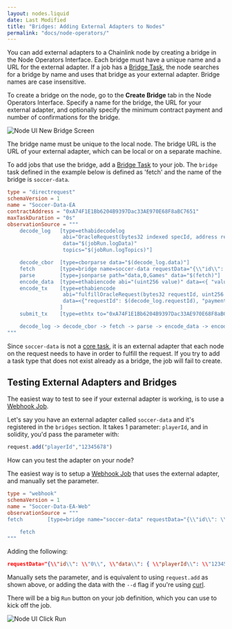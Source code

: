 ```yaml
---
layout: nodes.liquid
date: Last Modified
title: "Bridges: Adding External Adapters to Nodes"
permalink: "docs/node-operators/"
---
```

You can add external adapters to a Chainlink node by creating a bridge in the Node Operators Interface. Each bridge must have a unique name and a URL for the external adapter. If a job has a [Bridge Task](/docs/jobs/task-types/bridge/), the node searches for a bridge by name and uses that bridge as your external adapter. Bridge names are case insensitive.

To create a bridge on the node, go to the **Create Bridge** tab in the Node Operators Interface. Specify a name for the bridge, the URL for your external adapter, and optionally specify the minimum contract payment and number of confirmations for the bridge.

![Node UI New Bridge Screen](/files/ea-new-bridge.png)

The bridge name must be unique to the local node. The bridge URL is the URL of your external adapter, which can be local or on a separate machine.

To add jobs that use the bridge, add a [Bridge Task](/docs/jobs/task-types/bridge/) to your job. The `bridge` task defined in the example below is defined as 'fetch' and the name of the bridge is `soccer-data`.

```toml
type = "directrequest"
schemaVersion = 1
name = "Soccer-Data-EA
contractAddress = "0xA74F1E1Bb6204B9397Dac33AE970E68F8aBC7651"
maxTaskDuration = "0s"
observationSource = """
    decode_log   [type=ethabidecodelog
                  abi="OracleRequest(bytes32 indexed specId, address requester, bytes32 requestId, uint256 payment, address callbackAddr, bytes4 callbackFunctionId, uint256 cancelExpiration, uint256 dataVersion, bytes data)"
                  data="$(jobRun.logData)"
                  topics="$(jobRun.logTopics)"]

    decode_cbor  [type=cborparse data="$(decode_log.data)"]
    fetch        [type=bridge name=soccer-data requestData="{\\"id\\": $(jobSpec.externalJobID), \\"data\\": { \\"playerId\\": $(decode_cbor.playerId)}}"]
    parse        [type=jsonparse path="data,0,Games" data="$(fetch)"]
    encode_data  [type=ethabiencode abi="(uint256 value)" data=<{ "value": $(parse) }>]
    encode_tx    [type=ethabiencode
                  abi="fulfillOracleRequest(bytes32 requestId, uint256 payment, address callbackAddress, bytes4 callbackFunctionId, uint256 expiration, bytes32 data)"
                  data=<{"requestId": $(decode_log.requestId), "payment": $(decode_log.payment), "callbackAddress": $(decode_log.callbackAddr), "callbackFunctionId": $(decode_log.callbackFunctionId), "expiration": $(decode_log.cancelExpiration), "data": $(encode_data)}>
                 ]
    submit_tx    [type=ethtx to="0xA74F1E1Bb6204B9397Dac33AE970E68F8aBC7651" data="$(encode_tx)"]

    decode_log -> decode_cbor -> fetch -> parse -> encode_data -> encode_tx -> submit_tx
"""
```

Since `soccer-data` is not a [core task](../tasks/), it is an external adapter that each node on the request needs to have in order to fulfill the request. If you try to add a task type that does not exist already as a bridge, the job will fail to create.

## Testing External Adapters and Bridges

The easiest way to test to see if your external adapter is working, is to use a [Webhook Job](https://docs.chain.link/docs/jobs/types/webhook/).

Let's say you have an external adapter called `soccer-data` and it's registered in the `bridges` section. It takes 1 parameter: `playerId`, and in solidity, you'd pass the parameter with:
```javascript
request.add("playerId","12345678")
```
How can you test the adapter on your node?

The easiest way is to setup a [Webhook Job](https://docs.chain.link/docs/jobs/types/webhook/) that uses the external adapter, and manually set the parameter.

```toml
type = "webhook"
schemaVersion = 1
name = "Soccer-Data-EA-Web"
observationSource = """
fetch        [type=bridge name="soccer-data" requestData="{\\"id\\": \\"0\\", \\"data\\": { \\"playerId\\": \\"12345678\\"}}"]

    fetch
"""
```

Adding the following:
```json
requestData="{\\"id\\": \\"0\\", \\"data\\": { \\"playerId\\": \\"12345678\\"}}"
```
Manually sets the parameter, and is equivalent to using `request.add` as shown above, or adding the data with the `--d` flag if you're using [curl](https://curl.se/).

There will be a big `Run` button on your job definition, which you can use to kick off the job.

![Node UI Click Run](/files/webhook-run.png)